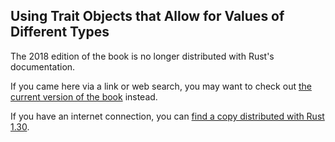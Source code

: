 ## Using Trait Objects that Allow for Values of Different Types

The 2018 edition of the book is no longer distributed with Rust's documentation.

If you came here via a link or web search, you may want to check out [the current version of the book](../ch17-02-trait-objects.html) instead.

If you have an internet connection, you can [find a copy distributed with Rust 1.30](https://doc.rust-lang.org/1.30.0/book/2018-edition/ch17-02-trait-objects.html).